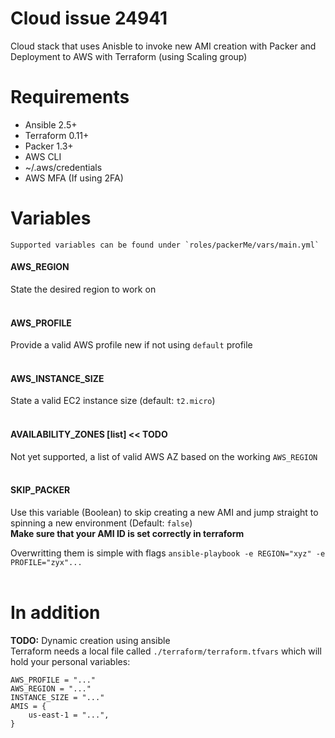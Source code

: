 # Cloud issue 24941
Cloud stack that uses Anisble to invoke new AMI creation with Packer and Deployment to AWS with Terraform (using Scaling group)

# Requirements
* Ansible 2.5+
* Terraform 0.11+
* Packer 1.3+
* AWS CLI
* ~/.aws/credentials
* AWS MFA (If using 2FA)

# Variables
    Supported variables can be found under `roles/packerMe/vars/main.yml`

#### AWS_REGION
State the desired region to work on
<br><br>
#### AWS_PROFILE
Provide a valid AWS profile new if not using `default` profile
<br><br>
#### AWS_INSTANCE_SIZE
State a valid EC2 instance size (default: `t2.micro`)
<br><br>
#### AVAILABILITY_ZONES [list]  << TODO
Not yet supported, a list of valid AWS AZ based on the working `AWS_REGION`
<br><br>
#### SKIP_PACKER
Use this variable (Boolean) to skip creating a new AMI and jump straight to spinning a new environment (Default: `false`)<br>
**Make sure that your AMI ID is set correctly in terraform**

Overwritting them is simple with flags
`ansible-playbook -e REGION="xyz" -e PROFILE="zyx"...`
<br><br>
# In addition
**TODO:** Dynamic creation using ansible<br> 
Terraform needs a local file called `./terraform/terraform.tfvars` which will hold your
personal variables:
```
AWS_PROFILE = "..."
AWS_REGION = "..."
INSTANCE_SIZE = "..."
AMIS = {
    us-east-1 = "...",
}
```